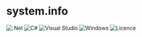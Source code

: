 # system.info
![.Net](https://img.shields.io/badge/.NET_Framework_4.7.2-5C2D91?style=for-the-badge&logo=.net&logoColor=white) ![C#](https://img.shields.io/badge/c%23_7.3-%23239120.svg?style=for-the-badge&logo=c-sharp&logoColor=white) ![Visual Studio](https://img.shields.io/badge/Visual%20Studio-5C2D91.svg?style=for-the-badge&logo=visual-studio&logoColor=white) ![Windows](https://img.shields.io/badge/Windows-0078D6?style=for-the-badge&logo=windows&logoColor=white) ![Licence](https://img.shields.io/github/license/hexahedron74/CSharp-system.info-laptop-only?style=for-the-badge)
